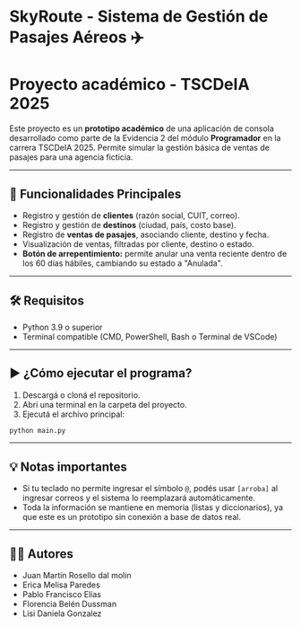 # SkyRoute - Sistema de Gestión de Pasajes Aéreos ✈️
# Proyecto académico - TSCDeIA 2025

Este proyecto es un **prototipo académico** de una aplicación de consola desarrollado como parte de la Evidencia 2 del módulo **Programador** en la carrera TSCDeIA 2025. Permite simular la gestión básica de ventas de pasajes para una agencia ficticia.

---

## 📌 Funcionalidades Principales

- Registro y gestión de **clientes** (razón social, CUIT, correo).
- Registro y gestión de **destinos** (ciudad, país, costo base).
- Registro de **ventas de pasajes**, asociando cliente, destino y fecha.
- Visualización de ventas, filtradas por cliente, destino o estado.
- **Botón de arrepentimiento:** permite anular una venta reciente dentro de los 60 días hábiles, cambiando su estado a "Anulada".

---

## 🛠️ Requisitos

- Python 3.9 o superior
- Terminal compatible (CMD, PowerShell, Bash o Terminal de VSCode)

---

## ▶️ ¿Cómo ejecutar el programa?

1. Descargá o cloná el repositorio.
2. Abrí una terminal en la carpeta del proyecto.
3. Ejecutá el archivo principal:

```bash
python main.py
```

---

## 💡 Notas importantes

- Si tu teclado no permite ingresar el símbolo `@`, podés usar `[arroba]` al ingresar correos y el sistema lo reemplazará automáticamente.
- Toda la información se mantiene en memoria (listas y diccionarios), ya que este es un prototipo sin conexión a base de datos real.

---

## 👩‍💻 Autores
 
- Juan Martin Rosello dal molin 
- Erica Melisa Paredes  
-  Pablo Francisco Elías 
- Florencia Belén Dussman 
- Lisi Daniela Gonzalez
    


